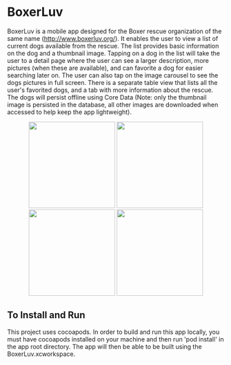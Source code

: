 # BoxerLuv

BoxerLuv is a mobile app designed for the Boxer rescue organization of the same name (http://www.boxerluv.org/). It enables the user to view a list of current dogs available from the rescue. The list provides basic information on the dog and a thumbnail image. Tapping on a dog in the list will take the user to a detail page where the user can see a larger description, more pictures (when these are available), and can favorite a dog for easier searching later on. The user can also tap on the image carousel to see the dogs pictures in full screen. There is a separate table view that lists all the user's favorited dogs, and a tab with more information about the rescue. The dogs will persist offline using Core Data (Note: only the thumbnail image is persisted in the database, all other images are downloaded when accessed to help keep the app lightweight). 

<p align="center">
  <img src="/..//screenshots-hidden/Screenshot%202016-12-09%2018.40.55.png" width="200"/>
  <img src="/..//screenshots-hidden/Screenshot%202016-12-09%2018.41.28.png" width="200"/>
  <img src="/..//screenshots-hidden/Screenshot%202016-12-09%2018.41.06.png" width="200"/>
  <img src="/..//screenshots-hidden/Screenshot%202016-12-09%2018.41.12.png" width="200"/>  
</p>

## To Install and Run
  This project uses cocoapods. In order to build and run this app locally, you must have cocoapods installed on your machine and then run 'pod install' in the app root directory. The app will then be able to be built using the BoxerLuv.xcworkspace.

